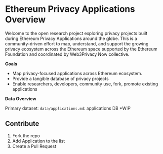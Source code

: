 # Ethereum Privacy Applications Overview

Welcome to the open research project exploring privacy projects built during Ethereum Privacy Applications around the globe. This is a community-driven effort to map, understand, and support the growing privacy ecosystem across the Ethereum space supported by the Ethereum Foundation and coordinated by Web3Privacy Now collective.

**Goals**

- Map privacy-focused applications across Ethereum ecosystem.
- Provide a tangible database of privacy projects
- Enable researchers, developers, community use, fork, promote existing applications

**Data Overview**

Primary dataset: `data/applications.md`: applications DB *WIP

## Contribute

1. Fork the repo
2. Add Application to the list
3. Create a Pull Request
